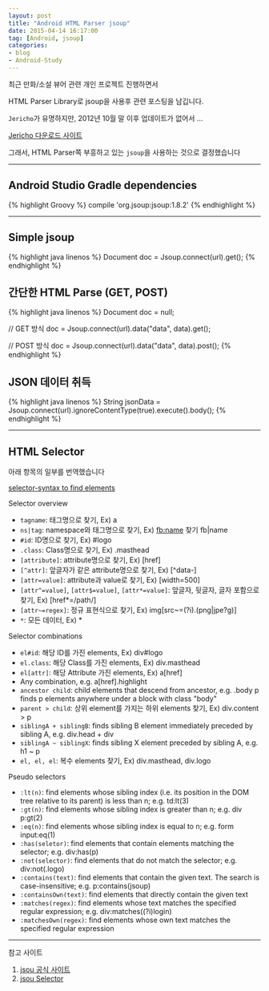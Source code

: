 ```yaml
---
layout: post
title: "Android HTML Parser jsoup"
date: 2015-04-14 16:17:00
tag: [Android, jsoup]
categories:
- blog
- Android-Study
---
```


최근 만화/소설 뷰어 관련 개인 프로젝트 진행하면서

HTML Parser Library로 jsoup을 사용후 관련 포스팅을 남깁니다.

`Jericho`가 유명하지만, 2012년 10월 말 이후 업데이트가 없어서 ... 

[Jericho 다운로드 사이트](http://sourceforge.net/projects/jerichohtml/files/jericho-html/)

그래서, HTML Parser쪽 부흥하고 있는 `jsoup`을 사용하는 것으로 결정했습니다

<!--more-->

- - -

## Android Studio Gradle dependencies

{% highlight Groovy %}
compile 'org.jsoup:jsoup:1.8.2'
{% endhighlight %}

- - -

## Simple jsoup

{% highlight java linenos %}
Document doc = Jsoup.connect(url).get();
{% endhighlight %}

## 간단한 HTML Parse (GET, POST)

{% highlight java linenos %}
Document doc = null;

// GET 방식
doc = Jsoup.connect(url).data("data", data).get();

// POST 방식
doc = Jsoup.connect(url).data("data", data).post();
{% endhighlight %}

## JSON 데이터 취득

{% highlight java linenos %}
String jsonData = Jsoup.connect(url).ignoreContentType(true).execute().body();
{% endhighlight %}

- - -

## HTML Selector

아래 항목의 일부를 번역했습니다

[selector-syntax to find elements](http://jsoup.org/cookbook/extracting-data/selector-syntax)

Selector overview

- `tagname`: 태그명으로 찾기, Ex) a
- `ns|tag`: namespace와 태그명으로 찾기, Ex) <fb:name> 찾기 fb|name
- `#id`: ID명으로 찾기, Ex) #logo
- `.class`: Class명으로 찾기, Ex) .masthead
- `[attribute]`: attribute명으로 찾기, Ex) [href]
- `[^attr]`: 앞글자가 같은 attribute명으로 찾기, Ex) [^data-]
- `[attr=value]`: attribute과 value로 찾기, Ex) [width=500]
- `[attr^=value]`, `[attr$=value]`, `[attr*=value]`: 앞글자, 뒷글자, 글자 포함으로 찾기, Ex) [href*=/path/]
- `[attr~=regex]`: 정규 표현식으로 찾기, Ex) img[src~=(?i)\.(png|jpe?g)]
- `*`: 모든 데이터, Ex) *

Selector combinations

- `el#id`: 해당 ID를 가진 elements, Ex) div#logo
- `el.class`: 해당 Class를 가진 elements, Ex) div.masthead
- `el[attr]`: 해당 Attribute 가진 elements, Ex) a[href]
- Any combination, e.g. a[href].highlight
- `ancestor child`: child elements that descend from ancestor, e.g. .body p finds p elements anywhere under a block with class "body"
- `parent > child`: 상위 element를 가지는 하위 elements 찾기, Ex) div.content > p
- `siblingA + siblingB`: finds sibling B element immediately preceded by sibling A, e.g. div.head + div
- `siblingA ~ siblingX`: finds sibling X element preceded by sibling A, e.g. h1 ~ p
- `el, el, el`: 복수 elements 찾기, Ex) div.masthead, div.logo

Pseudo selectors

- `:lt(n)`: find elements whose sibling index (i.e. its position in the DOM tree relative to its parent) is less than n; e.g. td:lt(3)
- `:gt(n)`: find elements whose sibling index is greater than n; e.g. div p:gt(2)
- `:eq(n)`: find elements whose sibling index is equal to n; e.g. form input:eq(1)
- `:has(seletor)`: find elements that contain elements matching the selector; e.g. div:has(p)
- `:not(selector)`: find elements that do not match the selector; e.g. div:not(.logo)
- `:contains(text)`: find elements that contain the given text. The search is case-insensitive; e.g. p:contains(jsoup)
- `:containsOwn(text)`: find elements that directly contain the given text
- `:matches(regex)`: find elements whose text matches the specified regular expression; e.g. div:matches((?i)login)
- `:matchesOwn(regex)`: find elements whose own text matches the specified regular expression

- - -

참고 사이트

1. [jsou 공식 사이트](http://jsoup.org/download)
2. [jsou Selector](http://jsoup.org/cookbook/extracting-data/selector-syntax)